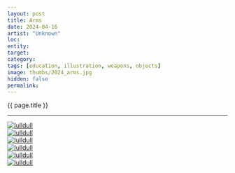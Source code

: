 ```yaml
---
layout: post
title: Arms
date: 2024-04-16
artist: "Unknown"
loc: 
entity: 
target: 
category: 
tags: [education, illustration, weapons, objects]
image: thumbs/2024_arms.jpg
hidden: false
permalink:
---
```





<div class="highlight2">{{ page.title }}</div>

---



<div class="post_image">
	<a href="{{ site.baseurl }}/images/posts/2024_arms/001.jpg" target="_blank">
	<img src="{{ site.baseurl }}/images/posts/2024_arms/001.jpg" alt="lulldull"></a>
</div>

<div class="post_image">
	<a href="{{ site.baseurl }}/images/posts/2024_arms/002.jpg" target="_blank">
	<img src="{{ site.baseurl }}/images/posts/2024_arms/002.jpg" alt="lulldull"></a>
</div>

<div class="post_image">
	<a href="{{ site.baseurl }}/images/posts/2024_arms/003.jpg" target="_blank">
	<img src="{{ site.baseurl }}/images/posts/2024_arms/003.jpg" alt="lulldull"></a>
</div>

<div class="post_image">
	<a href="{{ site.baseurl }}/images/posts/2024_arms/004.jpg" target="_blank">
	<img src="{{ site.baseurl }}/images/posts/2024_arms/004.jpg" alt="lulldull"></a>
</div>

<div class="post_image">
	<a href="{{ site.baseurl }}/images/posts/2024_arms/005.jpg" target="_blank">
	<img src="{{ site.baseurl }}/images/posts/2024_arms/005.jpg" alt="lulldull"></a>
</div>

<div class="post_image">
	<a href="{{ site.baseurl }}/images/posts/2024_arms/006.jpg" target="_blank">
	<img src="{{ site.baseurl }}/images/posts/2024_arms/006.jpg" alt="lulldull"></a>
</div>

